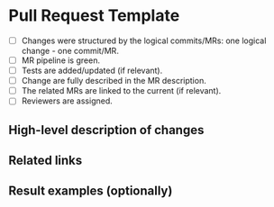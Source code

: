 # Pull Request Template

- [ ] Changes were structured by the logical commits/MRs: one logical change - one commit/MR.
- [ ] MR pipeline is green.
- [ ] Tests are added/updated (if relevant).
- [ ] Change are fully described in the MR description.
- [ ] The related MRs are linked to the current (if relevant).
- [ ] Reviewers are assigned.

## High-level description of changes

<!--
Describe the purposes and results of your changes.
-->

## Related links

<!--
Links to related tickets, documentation, guides, etc. Use the bullet list.
-->

## Result examples (optionally)

<!--
Screenshots for result. Use the collapsable images to make your description human-readable

<details><summary>Click to expand</summary>

</details>
-->
